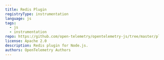 ```yaml
---
title: Redis Plugin
registryType: instrumentation
language: js
tags:
  - js
  - instrumentation
repo: https://github.com/open-telemetry/opentelemetry-js/tree/master/plugins/node/opentelemetry-plugin-redis
license: Apache 2.0
description: Redis plugin for Node.js.
authors: OpenTelemetry Authors
---
```

